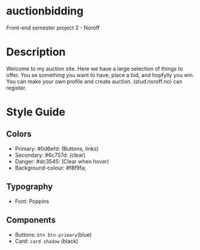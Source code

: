 # auctionbidding

Front-end semester project 2 - Noroff

# Description

Welcome to my auction site. Here we have a large selection of things to offer.
You se something you want to have, place a bid, and hopfylly you win.
You can make your own profile and create auction. (stud.noroff.no) can register.

# Style Guide

## Colors

- Primary: #0d6efd: (Buttons, links)
- Secondary: #6c757d: (clear)
- Danger: #dc3545: (Clear when hover)
- Background-colour: #f8f9fa;

## Typography

- Font: Poppins

## Components

- Buttons: `btn btn-primary`(blue)
- Card: `card shadow` (black)
